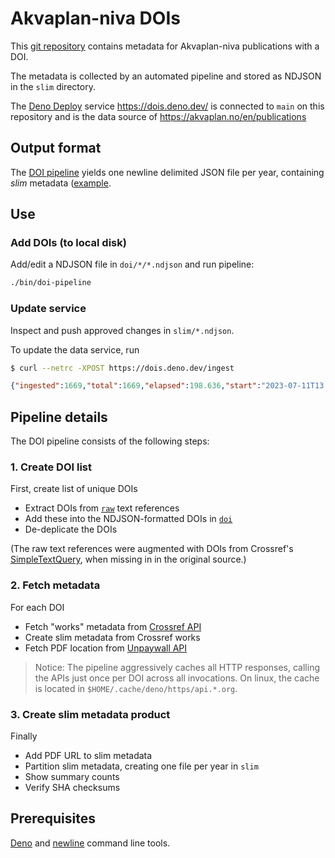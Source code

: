 # Akvaplan-niva DOIs

This [git repository](https://github.com/akvaplan-niva/dois) contains metadata for Akvaplan-niva publications with a DOI.

The metadata is collected by an automated pipeline and stored as NDJSON in the `slim` directory.

The [Deno Deploy](https://deno.com/deploy) service https://dois.deno.dev/ is connected to `main` on this repository and is the data source of https://akvaplan.no/en/publications

## Output format

The [DOI pipeline](bin/doi-pipeline) yields one newline delimited JSON file per year, containing _slim_ metadata ([example](https://dois.deno.dev/doi/10.3389/fenvs.2021.662168).

## Use

### Add DOIs (to local disk)

Add/edit a NDJSON file in `doi/*/*.ndjson` and run pipeline:

```sh
./bin/doi-pipeline
```


### Update service
Inspect and push approved changes in `slim/*.ndjson`.

To update the data service, run 
```sh
$ curl --netrc -XPOST https://dois.deno.dev/ingest
```

```json
{"ingested":1669,"total":1669,"elapsed":198.636,"start":"2023-07-11T13:16:13.589Z","end":"2023-07-11T13:19:32.225Z","ok":true}
```



## Pipeline details

The DOI pipeline consists of the following steps:

### 1. Create DOI list

First, create list of unique DOIs

- Extract DOIs from [`raw`](raw) text references
- Add these into the NDJSON-formatted DOIs in [`doi`](doi)
- De-deplicate the DOIs

(The raw text references were augmented with DOIs from Crossref's [SimpleTextQuery](https://apps.crossref.org/SimpleTextQuery), when missing in in the original source.)

### 2. Fetch metadata

For each DOI

- Fetch "works" metadata from [Crossref API](https://api.crossref.org/)
- Create slim metadata from Crossref works
- Fetch PDF location from [Unpaywall API](https://unpaywall.org/products/api)

> Notice: The pipeline aggressively caches all HTTP responses, calling the APIs just once per DOI across all invocations. On linux, the cache is located in `$HOME/.cache/deno/https/api.*.org`.

### 3. Create slim metadata product

Finally

- Add PDF URL to slim metadata
- Partition slim metadata, creating one file per year in `slim`
- Show summary counts
- Verify SHA checksums

## Prerequisites

[Deno](https://deno.land) and [newline](https://deno.land/x/newline@v0.1.0) command line tools.
